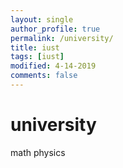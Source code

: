 ```yaml
---
layout: single
author_profile: true
permalink: /university/
title: iust
tags: [iust]
modified: 4-14-2019
comments: false
---
```



# university
math
physics

